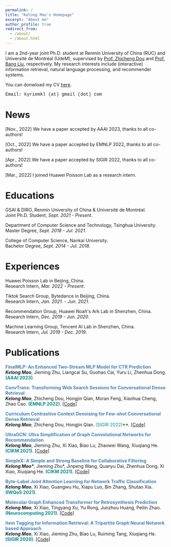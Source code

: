 ```yaml
---
permalink: /
title: "Kelong Mao's Homepage"
excerpt: "About me"
author_profile: true
redirect_from: 
  - /about/
  - /about.html
---
```

I am a 2nd-year joint Ph.D. student at Renmin University of China (RUC) and Université de Montréal (UdeM), supervised by [Prof. Zhicheng Dou](http://playbigdata.ruc.edu.cn/dou/) and [Prof. Bang Liu](https://www-labs.iro.umontreal.ca/~liubang/), respectively.
My research interests include (interactive) information retrieval, natural language processing, and recommender systems.

You can donwload my CV [here](https://drive.google.com/file/d/1CQ5GT2kPL0YuSw4lIPNWw_IbX-laVPir/view?usp=share_link).

<font face="Courier New">Email: kyriemkl (at) gmail (dot) com</font>
<br>

News
======

[Nov., 2022] We have a paper accepted by AAAI 2023, thanks to all co-authors!

[Oct., 2022] We have a paper accepted by EMNLP 2022, thanks to all co-authors!

[Apr., 2022] We have a paper accepted by SIGIR 2022, thanks to all co-authors!

[Mar., 2022] I joined Huawei Poisson Lab as a research intern.



Educations
======
GSAI & DIRO, Renmin University of China & Université de Montréal. <br>
Joint Ph.D. Student, *Sept. 2021 - Present*.

Department of Computer Science and Technology, Tsinghua University.<br>
Master Degree, *Sept. 2018 - Jul. 2021*.

College of Computer Science, Nankai University.<br>
Bachelor Degree, *Sept. 2014 - Jul. 2018*.



Experiences
======
Huawei Poisson Lab in Beijing, China.<br>
Research Intern, *Mar. 2022 - Present*.

Tiktok Search Group, Bytedance in Beijing, China. <br>
Research Intern, *Jan. 2021. - Jun. 2021*. 

Recommendation Group, Huawei Noah's Ark Lab in Shenzhen, China. <br>
Research Intern, *Dec. 2019 - Jun. 2020*.

Machine Learning Group, Tencent AI Lab in Shenzhen, China. <br>
Research Intern, *Jul. 2019 - Dec. 2019*.




Publications
======


**<font color="#4682B4">FinalMLP: An Enhanced Two-Stream MLP Model for CTR Prediction<br></font>**
***Kelong Mao***, Jieming Zhu, Liangcai Su, Guohao Cai, Yuru Li, Zhenhua Dong. **<font color="#008B8B">	(AAAI 2023)</font>**.
<!-- [[Code]](https://github.com/kyriemao/ConvTrans) -->

**<font color="#4682B4">ConvTrans: Transforming Web Search Sessions for Conversational Dense Retrieval<br></font>**
***Kelong Mao***, Zhicheng Dou, Hongjin Qian, Moran Feng, Xiaohua Cheng, Zhao Cao. **<font color="#008B8B">(EMNLP 2022)</font>**.
[[Code]](https://github.com/kyriemao/ConvTrans)

**<font color="#4682B4">Curriculum Contrastive Context Denoising for Few-shot Conversational Dense Retrieval<br></font>**
***Kelong Mao***, Zhicheng Dou, Hongjin Qian. **<font color="#008B8B">**(SIGIR 2022)</font>**.
[[Code]](https://github.com/kyriemao/COTED)

**<font color="#4682B4">UltraGCN: Ultra Simplification of Graph Convolutional Networks for Recommendation<br></font>**
***Kelong Mao***, Jieming Zhu, Xi Xiao, Biao Lu, Zhaowei Wang, Xiuqiang He. **<font color="#008B8B">(CIKM 2021)</font>**.
[[Code]](https://github.com/xue-pai/UltraGCN)

**<font color="#4682B4">SimpleX: A Simple and Strong Baseline for Collaborative Filtering<br></font>**
***Kelong Mao\****, Jieming Zhu*, Jinpeng Wang, Quanyu Dai, Zhenhua Dong, Xi Xiao, Xiuqiang He. **<font color="#008B8B">(CIKM 2021)</font>**.
[[Code]](https://github.com/openbenchmark/BARS/tree/master/candidate_matching)


**<font color="#4682B4">Byte-Label Joint Attention Learning for Network Traffic Classification<br></font>**
***Kelong Mao***, Xi Xiao, Guangwu Hu, Xiapu Luo, Bin Zhang, Shutao Xia. **<font color="#008B8B">(IWQoS 2021)</font>**.


**<font color="#4682B4">Molecular Graph Enhanced Transformer for Retrosynthesis Prediction<br></font>**
***Kelong Mao***, Xi Xiao, Tingyang Xu, Yu Rong, Junzhou Huang, Peilin Zhao. **<font color="#008B8B">(Neurocomputing 2021)</font>**.
[[Code]](https://github.com/kyriemao/MGET)


**<font color="#4682B4">Item Tagging for Information Retrieval: A Tripartite Graph Neural Network based Approach<br></font>**
***Kelong Mao***, Xi Xiao, Jieming Zhu, Biao Lu, Ruiming Tang, Xiuqiang He. **<font color="#008B8B">(SIGIR 2020)</font>**.
[[Code]](https://github.com/kyriemao/TagGNN-SIGIR)

